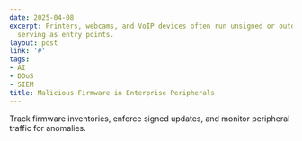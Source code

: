```yaml
---
date: 2025-04-08
excerpt: Printers, webcams, and VoIP devices often run unsigned or outdated firmware,
  serving as entry points.
layout: post
link: '#'
tags:
- AI
- DDoS
- SIEM
title: Malicious Firmware in Enterprise Peripherals
---
```

Track firmware inventories, enforce signed updates, and monitor peripheral traffic for anomalies.
